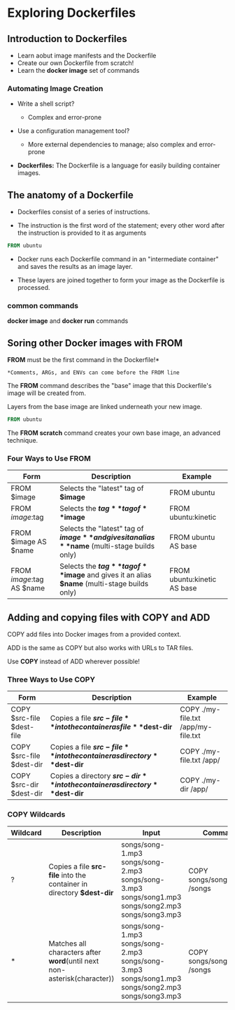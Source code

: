 # Exploring Dockerfiles

## Introduction to Dockerfiles

* Learn aobut image manifests and the Dockerfile
* Create our own Dockerfile from scratch!
* Learn the **docker image** set of commands

### Automating Image Creation

* Write a shell script?
  * Complex and error-prone

* Use a configuration management tool?
  * More external dependencies to manage;
    also complex and error-prone

* **Dockerfiles:** The Dockerfile is a language for
    easily building container images.

## The anatomy of a Dockerfile

* Dockerfiles consist of a series of instructions.

* The instruction is the first word of the statement;
    every other word after the instruction is provided to it as arguments

```dockerfile
FROM ubuntu
```

* Docker runs each Dockerfile command in an
    "intermediate container" and saves the results
    as an image layer.

* These layers are joined together to form your image as the Dockerfile is processed.

### common commands

**docker image** and **docker run** commands

## Soring other Docker images with **FROM**

**FROM** must be the first command in the Dockerfile!*

```text
*Comments, ARGs, and ENVs can come before the FROM line
```

The **FROM** command describes the "base" image
    that this Dockerfile's image will
    be created from.

Layers from the base image are linked underneath your new image.

```dockerfile
FROM ubuntu
```

The **FROM scratch** command creates your own base image,
    an advanced technique.

### Four Ways to Use FROM

| Form | Description | Example |
|------|-------------|---------|
|FROM $image |Selects the "latest" tag of **$image**|FROM ubuntu|
|FROM $image:$tag |Selects the **$tag** tag of **$image**|FROM ubuntu:kinetic|
|FROM $image AS $name |Selects the "latest" tag of **$image** and gives it an alias **$name** (multi-stage builds only)|FROM ubuntu AS base|
|FROM $image:$tag AS $name |Selects the **$tag** tag of **$image** and gives it an alias **$name** (multi-stage builds only)|FROM ubuntu:kinetic AS base|

## Adding and copying files with **COPY** and **ADD**

COPY add files into Docker images from a provided context.

ADD is the same as COPY but also works with URLs to TAR files.

Use **COPY** instead of ADD wherever possible!

### Three Ways to Use **COPY**

|Form|Description|Example|
|----|-----------|-------|
|COPY $src-file $dest-file|Copies a file **$src-file** into the container as file **$dest-dir**| COPY ./my-file.txt /app/my-file.txt|
|COPY $src-file $dest-dir|Copies a file **$src-file** into the container as directory **$dest-dir**| COPY ./my-file.txt /app/|
|COPY $src-dir $dest-dir|Copies a directory **$src-dir** into the container as directory **$dest-dir**| COPY ./my-dir /app/|

### **COPY** Wildcards

|Wildcard|Description|Input|Command|Matches|
|--------|-----------|-----|-------|-------|
|?|Copies a file **src-file** into the container in directory **$dest-dir**|songs/song-1.mp3 songs/song-2.mp3 songs/song-3.mp3 songs/song1.mp3 songs/song2.mp3 songs/song3.mp3|COPY songs/song-?.mp3 /songs| song/song-1.mp3 song/song-2.mp3 song/song-3.mp3|
|*|Matches all characters after **word**(until next non-asterisk(character))|songs/song-1.mp3 songs/song-2.mp3 songs/song-3.mp3 songs/song1.mp3 songs/song2.mp3 songs/song3.mp3|COPY songs/song* /songs|songs/song-1.mp3 songs/song-2.mp3 songs/song-3.mp3 songs/song1.mp3 songs/song2.mp3 songs/song3.mp3|
